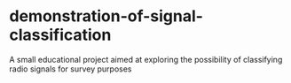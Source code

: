 # demonstration-of-signal-classification
A small educational project aimed at exploring the possibility of classifying radio signals for survey purposes
